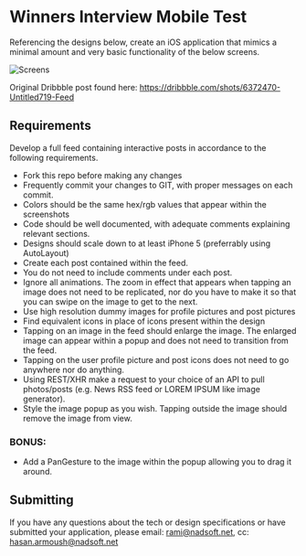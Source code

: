 # Winners Interview Mobile Test
Referencing the designs below, create an iOS application that mimics a minimal amount and very basic functionality of the below screens.

![Screens](readme-assets/screen.gif)

Original Dribbble post found here: 
https://dribbble.com/shots/6372470-Untitled719-Feed

## Requirements

Develop a full feed containing interactive posts in accordance to the following requirements.

- Fork this repo before making any changes
- Frequently commit your changes to GIT, with proper messages on each commit.
- Colors should be the same hex/rgb values that appear within the screenshots
- Code should be well documented, with adequate comments explaining relevant sections.
- Designs should scale down to at least iPhone 5 (preferrably using AutoLayout)
- Create each post contained within the feed.
- You do not need to include comments under each post.
- Ignore all animations. The zoom in effect that appears when tapping an image does not need to be replicated, nor do you have to make it so that you can swipe on the image to get to the next.
- Use high resolution dummy images for profile pictures and post pictures
- Find equivalent icons in place of icons present within the design
- Tapping on an image in the feed should enlarge the image. The enlarged image can appear within a popup and does not need to transition from the feed. 
- Tapping on the user profile picture and post icons does not need to go anywhere nor do anything. 
- Using REST/XHR make a request to your choice of an API to pull photos/posts (e.g. News RSS feed or LOREM IPSUM like image generator). 
- Style the image popup as you wish. Tapping outside the image should remove the image from view.

### BONUS:
- Add a PanGesture to the image within the popup allowing you to drag it around. 

## Submitting
If you have any questions about the tech or design specifications or have submitted your application, please email: rami@nadsoft.net, cc: hasan.armoush@nadsoft.net

